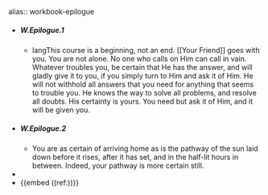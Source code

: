 alias:: workbook-epilogue

- ##### W.Epilogue.1
	- langThis course is a beginning, not an end. [[Your Friend]] goes with you. You are not alone. No one who calls on Him can call in vain. Whatever troubles you, be certain that He has the answer, and will gladly give it to you, if you simply turn to Him and ask it of Him. He will not withhold all answers that you need for anything that seems to trouble you. He knows the way to solve all problems, and resolve all doubts. His certainty is yours. You need but ask it of Him, and it will be given you.
- ##### W.Epilogue.2
	- You are as certain of arriving home as is the pathway of the sun laid down before it rises, after it has set, and in the half-lit hours in between. Indeed, your pathway is more certain still.
-
- {{embed ((ref:))}}